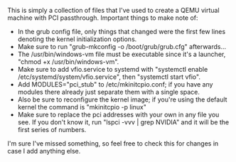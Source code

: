This is simply a collection of files that I've used to create a QEMU virtual machine 
with PCI passthrough. Important things to make note of:

- In the grub config file, only things that changed were the first few lines 
denoting the kernel initialization options.
- Make sure to  run "grub-mkconfig -o /boot/grub/grub.cfg" afterwards...
- The /usr/bin/windows-vm file must be executable since it's a launcher, "chmod +x 
/usr/bin/windows-vm".
- Make sure to add vfio.service to systemd with "systemctl enable 
/etc/systemd/system/vfio.service", then "systemctl start vfio".
- Add MODULES="pci_stub" to /etc/mkinitcpio.conf; if you have any 
modules there already just separate them with a single space.
- Also be sure to reconfigure the kernel image; if you're using the 
default kernel the command is "mkinitcpio -p linux"
- Make sure to replace the pci addresses with your own in any file you 
see. If you don't know it, run "lspci -vvv | grep NVIDIA" and it will be 
the first series of numbers.


I'm sure I've missed something, so feel free to check this for changes in case I add 
anything else.
